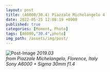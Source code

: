 ```yaml
---
layout: post
title: (A6000/30.4) Piazzale Michelangelo 4
date: 2022-05-25 12:08:19 +0900
published: true
categories: [Moment, Photo]
tags: [A6000,"30.4",photo]
img_path: /assets/img/post/
---
```


![Post-Image](MOMENT-Piazzale_Michelangelo4.jpg)
 _2019.03
 <br>
from Piazzale Michelangelo, Florence, Italy
<br>
Sony A6000 + Sigma 30mm f1.4_